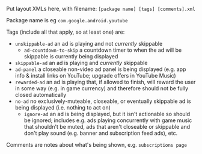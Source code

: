 Put layout XMLs here, with filename:
`[package name] [tags] [comments].xml`

Package name is eg `com.google.android.youtube`

Tags (include all that apply, so at least one) are:
* `unskippable-ad` an ad is playing and not *currently* skippable
  * `ad-countdown-to-skip` a countdown timer to when the ad will be skippable is currently being displayed
* `skippable-ad` an ad is playing and *currently* skippable
* `ad-panel` a closeable non-video ad panel is being displayed (e.g. app info & install links on YouTube; upgrade offers in YouTube Music)
* `rewarded-ad` an ad is playing that, if allowed to finish, will reward the user in some way (e.g. in game currency) and therefore should not be fully closed automatically
* `no-ad` no exclusively-muteable, closeable, or eventually skippable ad is being displayed (i.e. nothing to act on)
  * `ignore-ad` an ad is being displayed, but it isn't actionable so should be ignored; includes e.g. ads playing concurrently with game music that shouldn't be muted, ads that aren't closeable or skippable and don't play sound (e.g. banner and subscription feed ads), etc.

Comments are notes about what's being shown, e.g. `subscriptions page`
